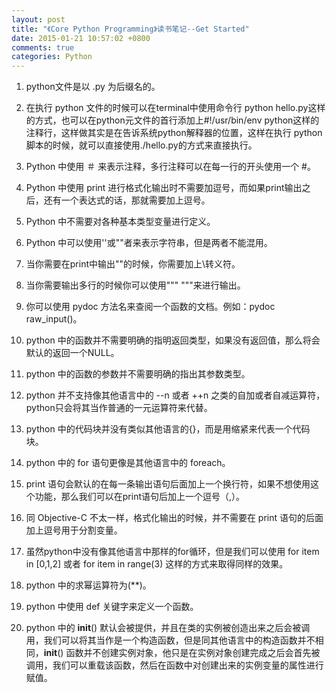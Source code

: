 ```yaml
---
layout: post
title: "《Core Python Programming》读书笔记--Get Started"
date: 2015-01-21 10:57:02 +0800
comments: true
categories: Python
---
```

1. python文件是以 .py 为后缀名的。  

2. 在执行 python 文件的时候可以在terminal中使用命令行 python hello.py这样的方式，也可以在python元文件的首行添加上#!/usr/bin/env python这样的注释行，这样做其实是在告诉系统python解释器的位置，这样在执行 python 脚本的时候，就可以直接使用./hello.py的方式来直接执行。

3. Python 中使用 ＃ 来表示注释，多行注释可以在每一行的开头使用一个 #。  

4. Python 中使用 print 进行格式化输出时不需要加逗号，而如果print输出之后，还有一个表达式的话，那就需要加上逗号。  
  
5. Python 中不需要对各种基本类型变量进行定义。  

6. Python 中可以使用''或""者来表示字符串，但是两者不能混用。  

7. 当你需要在print中输出""的时候，你需要加上\转义符。  

8. 当你需要输出多行的时候你可以使用""" """来进行输出。 
 
9. 你可以使用 pydoc 方法名来查阅一个函数的文档。例如：pydoc raw_input()。  

10. python 中的函数并不需要明确的指明返回类型，如果没有返回值，那么将会默认的返回一个NULL。  

11. python 中的函数的参数并不需要明确的指出其参数类型。  

12. python 并不支持像其他语言中的 --n 或者 ++n 之类的自加或者自减运算符，python只会将其当作普通的一元运算符来代替。 
 
13. python 中的代码块并没有类似其他语言的{}，而是用缩紧来代表一个代码块。  

14. python 中的 for 语句更像是其他语言中的 foreach。  

15. print 语句会默认的在每一条输出语句后面加上一个换行符，如果不想使用这个功能，那么我们可以在print语句后加上一个逗号（,）。  

16. 同 Objective-C 不太一样，格式化输出的时候，并不需要在 print 语句的后面加上逗号用于分割变量。 
 
17. 虽然python中没有像其他语言中那样的for循环，但是我们可以使用 for item in [0,1,2] 或者 for item in range(3) 这样的方式来取得同样的效果。  

18. python 中的求幂运算符为(**)。  

19. python 中使用 def 关键字来定义一个函数。  

20. python 中的 __init__() 默认会被提供，并且在类的实例被创造出来之后会被调用，我们可以将其当作是一个构造函数，但是同其他语言中的构造函数并不相同，__init__() 函数并不创建实例对象，他只是在实例对象创建完成之后会首先被调用，我们可以重载该函数，然后在函数中对创建出来的实例变量的属性进行赋值。